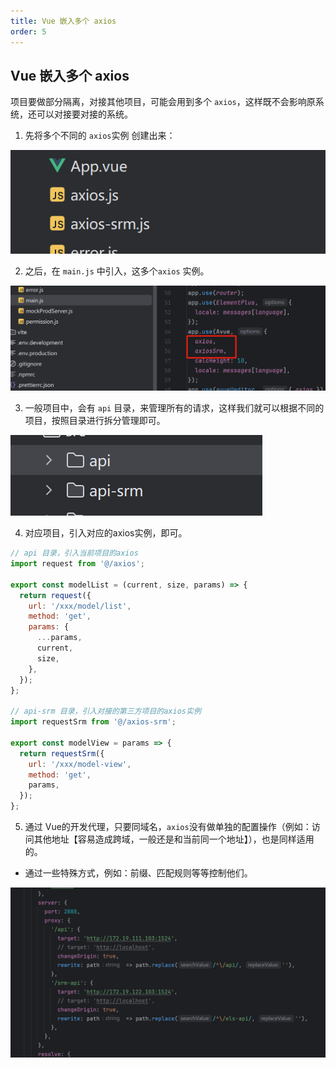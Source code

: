 ```yaml
---
title: Vue 嵌入多个 axios
order: 5
---
```


## Vue 嵌入多个 axios

项目要做部分隔离，对接其他项目，可能会用到多个 `axios`，这样既不会影响原系统，还可以对接要对接的系统。

1. 先将多个不同的 `axios`实例 创建出来：

![image-20241023162820821](https://raw.githubusercontent.com/xupengboo/xupengboo-picture/main/img/image-20241023162820821.png)

2. 之后，在 `main.js` 中引入，这多个`axios` 实例。

![image-20241023163003855](https://raw.githubusercontent.com/xupengboo/xupengboo-picture/main/img/image-20241023163003855.png)

3. 一般项目中，会有 `api` 目录，来管理所有的请求，这样我们就可以根据不同的项目，按照目录进行拆分管理即可。

![image-20241023163223189](https://raw.githubusercontent.com/xupengboo/xupengboo-picture/main/img/image-20241023163223189.png)

4. 对应项目，引入对应的axios实例，即可。

```js
// api 目录，引入当前项目的axios
import request from '@/axios';

export const modelList = (current, size, params) => {
  return request({
    url: '/xxx/model/list',
    method: 'get',
    params: {
      ...params,
      current,
      size,
    },
  });
};

// api-srm 目录，引入对接的第三方项目的axios实例
import requestSrm from '@/axios-srm';

export const modelView = params => {
  return requestSrm({
    url: '/xxx/model-view',
    method: 'get',
    params,
  });
};
```

5. 通过 Vue的开发代理，只要同域名，`axios`没有做单独的配置操作（例如：访问其他地址【容易造成跨域，一般还是和当前同一个地址】），也是同样适用的。

- 通过一些特殊方式，例如：前缀、匹配规则等等控制他们。

![image-20241023163809191](https://raw.githubusercontent.com/xupengboo/xupengboo-picture/main/img/image-20241023163809191.png)



